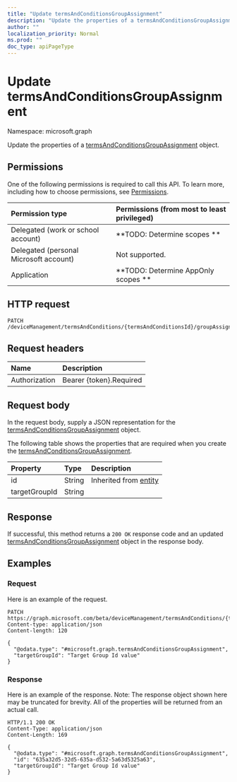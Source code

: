 ```yaml
---
title: "Update termsAndConditionsGroupAssignment"
description: "Update the properties of a termsAndConditionsGroupAssignment object."
author: ""
localization_priority: Normal
ms.prod: ""
doc_type: apiPageType
---
```


# Update termsAndConditionsGroupAssignment

Namespace: microsoft.graph

Update the properties of a [termsAndConditionsGroupAssignment](../resources/termsandconditionsgroupassignment.md) object.

## Permissions
One of the following permissions is required to call this API. To learn more, including how to choose permissions, see [Permissions](/concepts/permissions-reference.md).

|Permission type|Permissions (from most to least privileged)|
|:---|:---|
|Delegated (work or school account)|**TODO: Determine scopes **|
|Delegated (personal Microsoft account)|Not supported.|
|Application|**TODO: Determine AppOnly scopes **|

## HTTP request
<!-- {
  "blockType": "ignored"
}
-->
``` http
PATCH /deviceManagement/termsAndConditions/{termsAndConditionsId}/groupAssignments/{termsAndConditionsGroupAssignmentId}
```

## Request headers
|Name|Description|
|:---|:---|
|Authorization|Bearer {token}.Required|

## Request body
In the request body, supply a JSON representation for the [termsAndConditionsGroupAssignment](../resources/termsandconditionsgroupassignment.md) object.

The following table shows the properties that are required when you create the [termsAndConditionsGroupAssignment](../resources/termsandconditionsgroupassignment.md).

|Property|Type|Description|
|:---|:---|:---|
|id|String| Inherited from [entity](../resources/entity.md)|
|targetGroupId|String||



## Response
If successful, this method returns a `200 OK` response code and an updated [termsAndConditionsGroupAssignment](../resources/termsandconditionsgroupassignment.md) object in the response body.

## Examples

### Request
Here is an example of the request.
<!-- {
  "blockType": "request",
  "name": "update_termsandconditionsgroupassignment"
}
-->
``` http
PATCH https://graph.microsoft.com/beta/deviceManagement/termsAndConditions/{termsAndConditionsId}/groupAssignments/{termsAndConditionsGroupAssignmentId}
Content-type: application/json
Content-length: 120

{
  "@odata.type": "#microsoft.graph.termsAndConditionsGroupAssignment",
  "targetGroupId": "Target Group Id value"
}
```

### Response
Here is an example of the response. Note: The response object shown here may be truncated for brevity. All of the properties will be returned from an actual call.
<!-- {
  "blockType": "response",
  "truncated": true
}
-->
``` http
HTTP/1.1 200 OK
Content-Type: application/json
Content-Length: 169

{
  "@odata.type": "#microsoft.graph.termsAndConditionsGroupAssignment",
  "id": "635a32d5-32d5-635a-d532-5a63d5325a63",
  "targetGroupId": "Target Group Id value"
}
```

